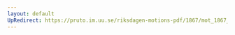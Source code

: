 ```yaml
---
layout: default
UpRedirect: https://pruto.im.uu.se/riksdagen-motions-pdf/1867/mot_1867__ak__174/mot_1867__ak__174-004.pdf
---
```

